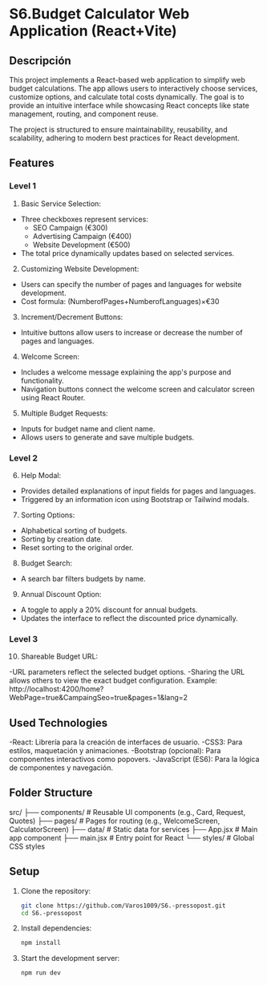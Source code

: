 # S6.Budget Calculator Web Application (React+Vite)

## Descripción

This project implements a React-based web application to simplify web budget calculations. The app allows users to interactively choose services, customize options, and calculate total costs dynamically. The goal is to provide an intuitive interface while showcasing React concepts like state management, routing, and component reuse.

The project is structured to ensure maintainability, reusability, and scalability, adhering to modern best practices for React development.

## Features

### Level 1

1. Basic Service Selection:

- Three checkboxes represent services:
   - SEO Campaign (€300)
   - Advertising Campaign (€400)
   - Website Development (€500)
- The total price dynamically updates based on selected services.

2. Customizing Website Development:

- Users can specify the number of pages and languages for website development.
- Cost formula:
  (NumberofPages+NumberofLanguages)×€30

3. Increment/Decrement Buttons:

- Intuitive buttons allow users to increase or decrease the number of pages and languages.

4. Welcome Screen:

- Includes a welcome message explaining the app's purpose and functionality.
- Navigation buttons connect the welcome screen and calculator screen using React Router.

5. Multiple Budget Requests:

- Inputs for budget name and client name.
- Allows users to generate and save multiple budgets.

### Level 2

6. Help Modal:

- Provides detailed explanations of input fields for pages and languages.
- Triggered by an information icon using Bootstrap or Tailwind modals.

7. Sorting Options:

- Alphabetical sorting of budgets.
- Sorting by creation date.
- Reset sorting to the original order.

8. Budget Search:

- A search bar filters budgets by name.

9. Annual Discount Option:

- A toggle to apply a 20% discount for annual budgets.
- Updates the interface to reflect the discounted price dynamically.

### Level 3

10. Shareable Budget URL:

-URL parameters reflect the selected budget options.
-Sharing the URL allows others to view the exact budget configuration.
 Example:
 http://localhost:4200/home?WebPage=true&CampaingSeo=true&pages=1&lang=2

##  Used Technologies

-React: Librería para la creación de interfaces de usuario.
-CSS3: Para estilos, maquetación y animaciones.
-Bootstrap (opcional): Para componentes interactivos como popovers.
-JavaScript (ES6): Para la lógica de componentes y navegación.


## Folder Structure

src/
├── components/         # Reusable UI components (e.g., Card, Request, Quotes)
├── pages/              # Pages for routing (e.g., WelcomeScreen, CalculatorScreen)
├── data/               # Static data for services
├── App.jsx             # Main app component
├── main.jsx            # Entry point for React
└── styles/             # Global CSS styles


## Setup

1. Clone the repository:

   ```bash
   git clone https://github.com/Varos1009/S6.-pressopost.git
   cd S6.-pressopost

2. Install dependencies:

   ```bash
   npm install

3. Start the development server:

   ```bash
   npm run dev

